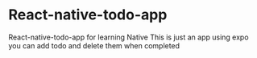 # React-native-todo-app
React-native-todo-app for learning Native
This is just an app using expo you can add todo and delete them when completed 
